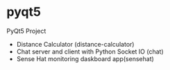 # pyqt5
PyQt5 Project
* Distance Calculator (distance-calculator)
* Chat server and client with Python Socket IO (chat)
* Sense Hat monitoring daskboard app(sensehat)

